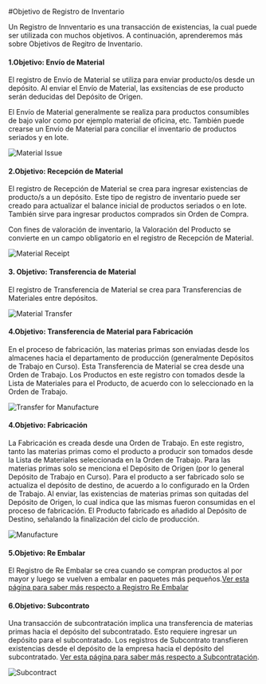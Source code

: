 <!-- add-breadcrumbs -->
#Objetivo de Registro de Inventario

Un Registro de Innventario es una transacción de existencias, la cual puede ser utilizada con muchos objetivos. A continuación, aprenderemos más sobre Objetivos de Regitro de Inventario.

#### 1.Objetivo: Envío de Material

El registro de Envío de Material se utiliza para enviar producto/os desde un depósito. Al enviar el Envío de Material, las exsitencias de ese producto serán deducidas del Depósito de Origen.

El Envío de Material generalmente se realiza para productos consumibles de bajo valor como por ejemplo material de oficina, etc. También puede crearse un Envío de Material para conciliar el inventario de productos seriados y en lote. 

<img alt="Material Issue" class="screenshot" src="{{docs_base_url}}/assets/img/articles/stock-entry-issue.png">

#### 2.Objetivo: Recepción de Material

El registro de Recepción de Material se crea para ingresar existencias de producto/s a un depósito. Este tipo de registro de inventario puede ser creado para actualizar el balance inicial de productos seriados o en lote. También sirve para ingresar productos comprados sin Orden de Compra. 

Con fines de valoración de inventario, la Valoración del Producto se convierte en un campo obligatorio en el registro de Recepción de Material. 

<img alt="Material Receipt" class="screenshot" src="{{docs_base_url}}/assets/img/articles/stock-entry-receipt.png">

#### 3. Objetivo: Transferencia de Material

El registro de Transferencia de Material se crea para Transferencias de Materiales entre depósitos.

<img alt="Material Transfer" class="screenshot" src="{{docs_base_url}}/assets/img/articles/stock-entry-transfer.png">

#### 4.Objetivo: Transferencia de Material para Fabricación

En el proceso de fabricación, las materias primas son enviadas desde los almacenes hacia el departamento de producción (generalmente Depósitos de Trabajo en Curso). Esta Transferencia de Material se crea desde una Orden de Trabajo. Los Productos en este registro con tomados desde la Lista de Materiales para el Producto, de acuerdo con lo seleccionado en la Orden de Trabajo. 

<img alt="Transfer for Manufacture" class="screenshot" src="{{docs_base_url}}/assets/img/articles/stock-entry-manufacture-transfer.gif">

#### 4.Objetivo: Fabricación

La Fabricación es creada desde una Orden de Trabajo. En este registro, tanto las materias primas como el producto a producir son tomados desde la Lista de Materiales seleccionada en la Orden de Trabajo. Para las materias primas solo se menciona el Depósito de Origen (por lo general Depósito de Trabajo en Curso). Para el producto a ser fabricado solo se actualiza el depósito de destino, de acuerdo a lo configurado en la Orden de Trabajo. Al enviar, las existencias de materias primas son quitadas del Depósito de Origen, lo cual indica que las mismas fueron consumidas en el proceso de fabricación. El Producto fabricado es añadido al Depósito de Destino, señalando la finalización del ciclo de producción.  

<img alt="Manufacture" class="screenshot" src="{{docs_base_url}}/assets/img/articles/stock-entry-manufacture.gif">

#### 5.Objetivo: Re Embalar

El Registro de Re Embalar se crea cuando se compran productos al por mayor y luego se vuelven a embalar en paquetes más pequeños.[Ver esta página para saber más respecto a Registro Re Embalar](/docs/user/manual/en/stock/articles/repack-entry.html)

#### 6.Objetivo: Subcontrato

Una transacción de subcontratación implica una transferencia de materias primas hacia el depósito del subcontratado. Esto requiere ingresar un depósito para el subcontratado. Los registros de Subcontrato transfieren existencias desde el depósito de la empresa hacia el depósito del subcontratado. [Ver esta página para saber más respecto a Subcontratación](/docs/user/manual/en/manufacturing/subcontracting.html).

<img alt="Subcontract" class="screenshot" src="{{docs_base_url}}/assets/img/articles/stock-entry-subcontract.gif">

<!-- markdown -->
